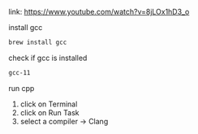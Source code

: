 link: https://www.youtube.com/watch?v=8jLOx1hD3_o

install gcc
```bash
brew install gcc
```

check if gcc is installed
```bash
gcc-11
```

run cpp
1. click on Terminal
2. click on Run Task
3. select a compiler -> Clang